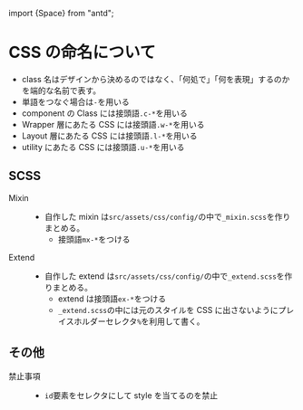 import {Space} from "antd";

# CSS の命名について

- class 名はデザインから決めるのではなく、「何処で」「何を表現」するのかを端的な名前で表す。
- 単語をつなぐ場合は`-`を用いる
- component の Class には接頭語`.c-*`を用いる
- Wrapper 層にあたる CSS には接頭語`.w-*`を用いる
- Layout 層にあたる CSS には接頭語`.l-*`を用いる
- utility にあたる CSS には接頭語`.u-*`を用いる

## SCSS

<Space direction="vertical" size={16}>

<dl class="box-label">
  <dt>Mixin</dt>
  <dd>
    <ul>
    <li>自作した mixin は<code class="language-text">src/assets/css/config/</code>の中で<code class="language-text">_mixin.scss</code>を作りまとめる。
      <ul>
        <li>接頭語<code class="language-text">mx-*</code>をつける</li>
    </ul>
    </li>
    </ul>
  </dd>
</dl>

<dl class="box-label">
  <dt>Extend</dt>
  <dd>
    <ul>
      <li>自作した extend は<code class="language-text">src/assets/css/config/</code>の中で<code class="language-text">_extend.scss</code>を作りまとめる。
        <ul>
          <li>extend は接頭語<code class="language-text">ex-*</code>をつける</li>
          <li><code class="language-text">_extend.scss</code>の中には元のスタイルを CSS に出さないようにプレイスホルダーセレクタ<code class="language-text">%</code>を利用して書く。</li>
        </ul>
      </li>
    </ul>
  </dd>
</dl>
</Space>

## その他

<Space direction="vertical" size={16}>
<dl class="box-label">
  <dt>禁止事項</dt>
  <dd>
    <ul>
      <li><code class="language-text">id</code>要素をセレクタにして style を当てるのを禁止</li>
    </ul>
  </dd>
</dl>
</Space>
